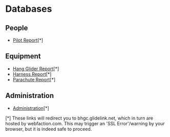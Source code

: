 # Databases

## People

* [Pilot Report](/db/pilot)[\*]

## Equipment

* [Hang Glider Report](/db/glider)[\*]
* [Harness Report](/db/harness)[\*]
* [Parachute Report](/db/chute)[\*]

## Administration

* [Administration](/db/admin)[\*]

[\*] These links will redirect you to bhgc.glidelink.net, which in turn
are hosted by webfaction.com. This may trigger an 'SSL Error'/warning
by your browser, but it is indeed safe to proceed.
